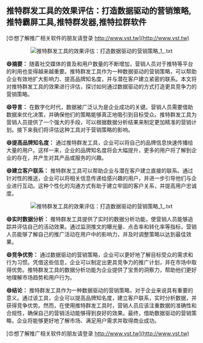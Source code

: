 ## **推特群发工具的效果评估：打造数据驱动的营销策略,推特霸屏工具,推特群发器,推特拉群软件**

[😍想了解推广相关软件的朋友请登录 http://www.vst.tw](http://www.vst.tw)

 <center><img src="https://vst.tw/MP4/tuiguang/png/8.png" alt="推特群发工具的效果评估：打造数据驱动的营销策略_1_.txt"></center>

**😄摘要：**
随着社交媒体的普及和用户数量的不断增加，营销人员对于推特等平台的利用也变得越来越重要。推特群发工具作为一种数据驱动的营销策略，可以帮助企业有效地扩大影响力、提高品牌知名度，并与潜在客户建立紧密的联系。本文将对推特群发工具的效果进行评估，探讨如何通过数据驱动的方式打造更具竞争力的营销策略。

**😄导言：**
在数字化时代，数据被广泛认为是企业成功的关键。营销人员需要借助数据来优化决策，并确保他们的策略能够真正地吸引到目标受众。推特群发工具为营销人员提供了一个强大的手段，可以根据数据分析结果来制定更加精准的营销计划。接下来我们将评估这种工具对于营销策略的影响。

**😄提高品牌知名度：**
通过推特群发工具，企业可以将自己的品牌信息快速传播给大量的用户。这样一来，企业的品牌知名度将会大幅提升，更多的用户将了解到企业的存在，并产生对其产品或服务的兴趣。

**😄建立客户联系：**
推特群发工具可以帮助企业与潜在客户建立直接的联系。通过针对性的推送，企业可以将相关信息传递给感兴趣的用户，并进一步引导他们与企业进行互动。这种个性化的沟通方式有助于建立牢固的客户关系，并提高用户忠诚度。

 <center><img src="https://vst.tw/MP4/tuiguang/png/1.png" alt="推特群发工具的效果评估：打造数据驱动的营销策略_1_.txt"></center>

**😄实时数据分析：**
推特群发工具提供了实时的数据分析功能，使营销人员能够追踪并评估自己的活动效果。通过监测推文的曝光量、点击率和转化率等指标，营销人员能够了解自己的推广活动在用户中的影响力，并及时调整策略以达到最佳效果。

**😄竞争优势：**
通过数据驱动的营销策略，企业可以更好地了解目标受众的需求和行为习惯。凭借这些信息，企业可以制定出更具竞争力的推广计划，并在市场中取得优势。推特群发工具的数据分析功能为企业提供了宝贵的洞察力，帮助他们更好地理解市场趋势和用户行为。

**😄结论：**
推特群发工具作为一种数据驱动的营销策略，对于企业来说具有重要的意义。通过该工具，企业可以提高品牌知名度，建立客户联系，实时分析数据，并获得竞争优势。然而，在使用推特群发工具时，营销人员应该注重数据的准确性和合规性，确保自己的营销活动能够得到良好的效果。最终，借助数据驱动的营销策略，企业将能够更好地了解市场、满足用户需求并取得商业成功。

[😍想了解推广相关软件的朋友请登录 http://www.vst.tw](http://www.vst.tw)




